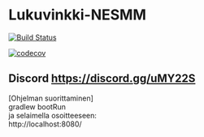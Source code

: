 # Lukuvinkki-NESMM

[![Build Status](https://travis-ci.org/MatiasLyyra/Lukuvinkki-NESMM.svg?branch=develop)](https://travis-ci.org/MatiasLyyra/Lukuvinkki-NESMM)

[![codecov](https://codecov.io/gh/MatiasLyyra/Lukuvinkki-NESMM/branch/master/graph/badge.svg)](https://codecov.io/gh/MatiasLyyra/Lukuvinkki-NESMM)

## Discord https://discord.gg/uMY22S

[Ohjelman suorittaminen]  
gradlew bootRun  
ja selaimella osoitteeseen:  
http://localhost:8080/
